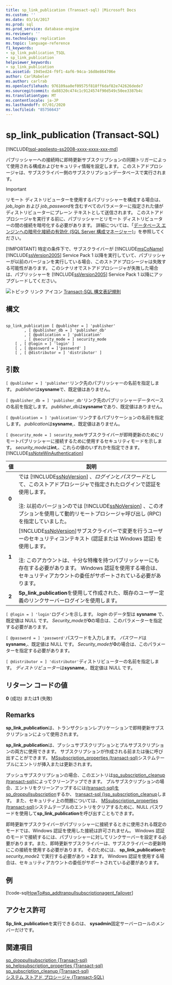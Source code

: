 ```yaml
---
title: sp_link_publication (Transact-sql) |Microsoft Docs
ms.custom: ''
ms.date: 03/14/2017
ms.prod: sql
ms.prod_service: database-engine
ms.reviewer: ''
ms.technology: replication
ms.topic: language-reference
f1_keywords:
- sp_link_publication_TSQL
- sp_link_publication
helpviewer_keywords:
- sp_link_publication
ms.assetid: 1945ed24-f9f1-4af6-94ca-16d8e864706e
author: CarlRabeler
ms.author: carlrab
ms.openlocfilehash: 976109aa0ef09575f818ff6daf82e742626dede7
ms.sourcegitcommit: da88320c474c1c9124574f90d549c50ee3387b4c
ms.translationtype: MT
ms.contentlocale: ja-JP
ms.lasthandoff: 07/01/2020
ms.locfileid: "85756643"
---
```

# <a name="sp_link_publication-transact-sql"></a>sp_link_publication (Transact-SQL)
[!INCLUDE[tsql-appliesto-ss2008-xxxx-xxxx-xxx-md](../../includes/applies-to-version/sqlserver.md)]

  パブリッシャーへの接続時に即時更新サブスクリプションの同期トリガーによって使用される構成およびセキュリティ情報を設定します。 このストアドプロシージャは、サブスクライバー側のサブスクリプションデータベースで実行されます。  
  
> [!IMPORTANT]
>  リモート ディストリビューターを使用するパブリッシャーを構成する場合は、 *job_login* および *job_password*を含むすべてのパラメーターに指定された値がディストリビューターにプレーン テキストとして送信されます。 このストアド プロシージャを実行する前に、パブリッシャーとリモート ディストリビューターの間の接続を暗号化する必要があります。 詳細については、「[データベース エンジンへの暗号化接続の有効化 &#40;SQL Server 構成マネージャー&#41;](../../database-engine/configure-windows/enable-encrypted-connections-to-the-database-engine.md)」を参照してください。  
> 
> [!IMPORTANT]
>  特定の条件下で、サブスクライバーが [!INCLUDE[msCoName](../../includes/msconame-md.md)] [!INCLUDE[ssVersion2005](../../includes/ssversion2005-md.md)] Service Pack 1 以降を実行していて、パブリッシャーが以前のバージョンを実行している場合、このストアドプロシージャは失敗する可能性があります。 このシナリオでストアドプロシージャが失敗した場合は、パブリッシャーを [!INCLUDE[ssVersion2005](../../includes/ssversion2005-md.md)] Service Pack 1 以降にアップグレードしてください。  
  
 ![トピック リンク アイコン](../../database-engine/configure-windows/media/topic-link.gif "トピック リンク アイコン") [Transact-SQL 構文表記規則](../../t-sql/language-elements/transact-sql-syntax-conventions-transact-sql.md)  
  
## <a name="syntax"></a>構文  
  
```  
  
sp_link_publication [ @publisher = ] 'publisher'   
        , [ @publisher_db = ] 'publisher_db'   
        , [ @publication = ] 'publication'   
        , [ @security_mode = ] security_mode  
    [ , [ @login = ] 'login' ]  
    [ , [ @password = ]'password' ]  
    [ , [ @distributor = ] 'distributor' ]  
```  
  
## <a name="arguments"></a>引数  
`[ @publisher = ] 'publisher'`リンク先のパブリッシャーの名前を指定します。 *publisher*は**sysname**で、既定値はありません。  
  
`[ @publisher_db = ] 'publisher_db'`リンク先のパブリッシャーデータベースの名前を指定します。 *publisher_db*は**sysname**であり、既定値はありません。  
  
`[ @publication = ] 'publication'`リンクするパブリケーションの名前を指定します。 *publication*は**sysname**,、既定値はありません。  
  
`[ @security_mode = ] security_mode`サブスクライバーが即時更新のためにリモートパブリッシャーに接続するために使用するセキュリティモードを示します。 *security_mode*は**int**,、これらの値のいずれかを指定できます。 [!INCLUDE[ssNoteWinAuthentication](../../includes/ssnotewinauthentication-md.md)]  
  
|値|説明|  
|-----------|-----------------|  
|**0**|では [!INCLUDE[ssNoVersion](../../includes/ssnoversion-md.md)] 、*ログイン*と*パスワード*として、このストアドプロシージャで指定されたログインで認証を使用します。<br /><br /> 注: 以前のバージョンのでは [!INCLUDE[ssNoVersion](../../includes/ssnoversion-md.md)] 、このオプションを使用して動的リモートプロシージャ呼び出し (RPC) を指定していました。|  
|**1**|[!INCLUDE[ssNoVersion](../../includes/ssnoversion-md.md)]サブスクライバーで変更を行うユーザーのセキュリティコンテキスト (認証または Windows 認証) を使用します。<br /><br /> 注: このアカウントは、十分な特権を持つパブリッシャーにも存在する必要があります。 Windows 認証を使用する場合は、セキュリティアカウントの委任がサポートされている必要があります。|  
|**2**|**Sp_link_publication**を使用して作成された、既存のユーザー定義のリンクサーバーログインを使用します。|  
  
`[ @login = ] 'login'`ログインを示します。 *login* のデータ型は **sysname** で、既定値は NULL です。 *Security_mode*が**0**の場合は、このパラメーターを指定する必要があります。  
  
`[ @password = ] 'password'`パスワードを入力します。 *パスワード*は**sysname**,、既定値は NULL です。 *Security_mode*が**0**の場合は、このパラメーターを指定する必要があります。  
  
`[ @distributor = ] 'distributor'`ディストリビューターの名前を指定します。 *ディストリビューター*は**sysname**,、既定値は NULL です。  
  
## <a name="return-code-values"></a>リターン コードの値  
 **0** (成功) または**1** (失敗)  
  
## <a name="remarks"></a>Remarks  
 **sp_link_publication**は、トランザクションレプリケーションで即時更新サブスクリプションによって使用されます。  
  
 **sp_link_publication**は、プッシュサブスクリプションとプルサブスクリプションの両方に使用できます。 サブスクリプションが作成される前または後に呼び出すことができます。 [MSsubscription_properties &#40;transact-sql&#41;](../../relational-databases/system-tables/mssubscription-properties-transact-sql.md)システムテーブルにエントリが挿入または更新されます。  
  
 プッシュサブスクリプションの場合、このエントリは[sp_subscription_cleanup &#40;transact-sql&#41;](../../relational-databases/system-stored-procedures/sp-subscription-cleanup-transact-sql.md)によってクリーンアップできます。 プルサブスクリプションの場合、エントリをクリーンアップするには[&#40;transact-sql&#41;を sp_droppullsubscription](../../relational-databases/system-stored-procedures/sp-droppullsubscription-transact-sql.md)するか、 [transact-sql &#40;&#41;sp_subscription_cleanup](../../relational-databases/system-stored-procedures/sp-subscription-cleanup-transact-sql.md)します。 また、セキュリティ上の問題については、 [MSsubscription_properties &#40;transact-sql&#41;](../../relational-databases/system-tables/mssubscription-properties-transact-sql.md)システムテーブルのエントリをクリアするために、NULL パスワードを使用して**sp_link_publication**を呼び出すこともできます。  
  
 即時更新サブスクライバーがパブリッシャーに接続するときに使用される既定のモードでは、Windows 認証を使用した接続は許可されません。 Windows 認証のモードで接続するには、パブリッシャーに対してリンクサーバーを設定する必要があります。また、即時更新サブスクライバーは、サブスクライバーの更新時にこの接続を使用する必要があります。 そのためには、 **sp_link_publication**を*security_mode*2 で実行する必要があり  =  **2**ます。 Windows 認証を使用する場合は、セキュリティアカウントの委任がサポートされている必要があります。  
  
## <a name="example"></a>例  
 [!code-sql[HowTo#sp_addtranpullsubscriptionagent_failover](../../relational-databases/replication/codesnippet/tsql/sp-link-publication-tran_1.sql)]  
  
## <a name="permissions"></a>アクセス許可  
 **Sp_link_publication**を実行できるのは、 **sysadmin**固定サーバーロールのメンバーだけです。  
  
## <a name="see-also"></a>関連項目  
 [sp_droppullsubscription &#40;Transact-sql&#41;](../../relational-databases/system-stored-procedures/sp-droppullsubscription-transact-sql.md)   
 [sp_helpsubscription_properties &#40;Transact-sql&#41;](../../relational-databases/system-stored-procedures/sp-helpsubscription-properties-transact-sql.md)   
 [sp_subscription_cleanup &#40;Transact-sql&#41;](../../relational-databases/system-stored-procedures/sp-subscription-cleanup-transact-sql.md)   
 [システム ストアド プロシージャ &#40;Transact-SQL&#41;](../../relational-databases/system-stored-procedures/system-stored-procedures-transact-sql.md)  
  
  
